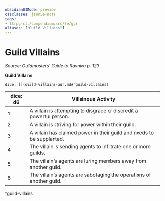 ```yaml
---
obsidianUIMode: preview
cssclasses: json5e-note
tags:
- ttrpg-cli/compendium/src/5e/ggr
aliases: ["Guild Villains"]
---
```

# Guild Villains
*Source: Guildmasters' Guide to Ravnica p. 123* 

**Guild Villains**

`dice: [](guild-villains-ggr.md#^guild-villains)`

| dice: d6 | Villainous Activity |
|----------|---------------------|
| 1 | A villain is attempting to disgrace or discredit a powerful person. |
| 2 | A villain is striving for power within their guild. |
| 3 | A villain has claimed power in their guild and needs to be supplanted. |
| 4 | The villain is sending agents to infiltrate one or more guilds. |
| 5 | The villain's agents are luring members away from another guild. |
| 6 | The villain's agents are sabotaging the operations of another guild. |
^guild-villains